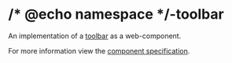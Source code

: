 # /* @echo namespace */-toolbar

An implementation of a [toolbar](https://w3c.github.io/aria-practices/#toolbar) as a web-component.

For more information view the [component specification](../../../fast-foundation/src/toolbar/toolbar.spec.md).
